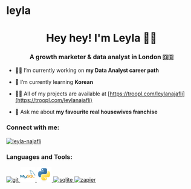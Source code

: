 # leyla
<h1 align="center">Hey hey! I'm Leyla 🙋‍♀️</h1>
<h3 align="center">A growth marketer & data analyst in London 🇬🇧</h3>

- 👩‍💻 I’m currently working on **my Data Analyst career path**

- 🌱 I’m currently learning **Korean**

- 👨‍💻 All of my projects are available at [https://troopl.com/leylanajafli](https://troopl.com/leylanajafli)

- 💬 Ask me about **my favourite real housewives franchise**

<h3 align="left">Connect with me:</h3>
<p align="left">
<a href="https://linkedin.com/in/leyla-najafli" target="blank"><img align="center" src="https://raw.githubusercontent.com/rahuldkjain/github-profile-readme-generator/master/src/images/icons/Social/linked-in-alt.svg" alt="leyla-najafli" height="30" width="40" /></a>
</p>

<h3 align="left">Languages and Tools:</h3>
<p align="left"> <a href="https://git-scm.com/" target="_blank" rel="noreferrer"> <img src="https://www.vectorlogo.zone/logos/git-scm/git-scm-icon.svg" alt="git" width="40" height="40"/> </a> <a href="https://www.mysql.com/" target="_blank" rel="noreferrer"> <img src="https://raw.githubusercontent.com/devicons/devicon/master/icons/mysql/mysql-original-wordmark.svg" alt="mysql" width="40" height="40"/> </a> <a href="https://www.python.org" target="_blank" rel="noreferrer"> <img src="https://raw.githubusercontent.com/devicons/devicon/master/icons/python/python-original.svg" alt="python" width="40" height="40"/> </a> <a href="https://www.sqlite.org/" target="_blank" rel="noreferrer"> <img src="https://www.vectorlogo.zone/logos/sqlite/sqlite-icon.svg" alt="sqlite" width="40" height="40"/> </a> <a href="https://zapier.com" target="_blank" rel="noreferrer"> <img src="https://www.vectorlogo.zone/logos/zapier/zapier-icon.svg" alt="zapier" width="40" height="40"/> </a> </p>
